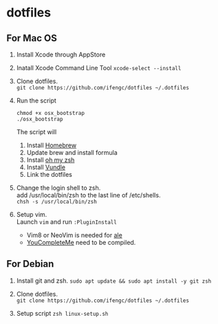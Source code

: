 # dotfiles

## For Mac OS
1. Install Xcode through AppStore

2. Inatall Xcode Command Line Tool `xcode-select --install`

3. Clone dotfiles.  
`git clone https://github.com/ifengc/dotfiles ~/.dotfiles`

4. Run the script

	```
	chmod +x osx_bootstrap
	./osx_bootstrap
	```
	The script will 
    1. Install [Homebrew](http://brew.sh/index_zh-tw.html)
    2. Update brew and install formula
    3. Install [oh my zsh](http://ohmyz.sh/)
    4. Install [Vundle](https://github.com/VundleVim/Vundle.vim)
    5. Link the dotfiles

5. Change the login shell to zsh.  
add /usr/local/bin/zsh to the last line of /etc/shells.  
`chsh -s /usr/local/bin/zsh`

6. Setup vim.  
Launch `vim` and run `:PluginInstall`
    * Vim8 or NeoVim is needed for [ale](https://github.com/w0rp/ale)
    * [YouCompleteMe](https://github.com/Valloric/YouCompleteMe)  need to be compiled.

## For Debian

1. Install git and zsh.
`sudo apt update && sudo apt install -y git zsh`

2. Clone dotfiles.  
`git clone https://github.com/ifengc/dotfiles ~/.dotfiles`

3. Setup script
`zsh linux-setup.sh`
